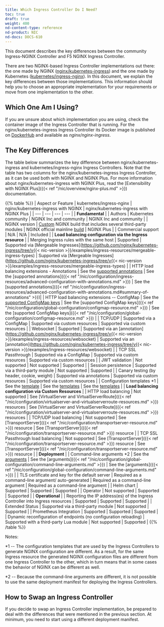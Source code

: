 ```yaml
---
title: Which Ingress Controller Do I Need?
toc: true
draft: true
weight: 400
nd-content-type: reference
nd-product: NIC
nd-docs: DOCS-610
---
```


This document describes the key differences between the community Ingress-NGINX Controller and F5 NGINX Ingress Controller.

There are two NGINX-based Ingress Controller implementations out there: the one made by NGINX ([nginx/kubernetes-ingress](https://github.com/nginx/kubernetes-ingress)) and the one made by Kubernetes ([kubernetes/ingress-nginx](https://github.com/kubernetes/ingress-nginx)). In this document, we explain the key differences between those implementations. This information should help you to choose an appropriate implementation for your requirements or move from one implementation to the other.

## Which One Am I Using?

If you are unsure about which implementation you are using, check the container image of the Ingress Controller that is running. For the nginx/kubernetes-ingress Ingress Controller its Docker image is published on [DockerHub](https://hub.docker.com/r/nginx/nginx-ingress/) and available as *nginx/nginx-ingress*.

## The Key Differences

The table below summarizes the key difference between nginx/kubernetes-ingress and kubernetes/ingress-nginx Ingress Controllers. Note that the table has two columns for the nginx/kubernetes-ingress Ingress Controller, as it can be used both with NGINX and NGINX Plus. For more information about nginx/kubernetes-ingress with NGINX Plus, read the [Extensibility with NGINX Plus]({{< ref "/nic/overview/nginx-plus.md" >}}) documentation.

{{% table %}}
| Aspect or Feature | kubernetes/ingress-nginx | nginx/kubernetes-ingress with NGINX | nginx/kubernetes-ingress with NGINX Plus |
| --- | --- | --- | --- |
| **Fundamental** |
| Authors | Kubernetes community | NGINX Inc and community |  NGINX Inc and community |
| NGINX version | [Custom](https://github.com/kubernetes/ingress-nginx/tree/main/images/nginx) NGINX build that includes several third-party modules | NGINX official mainline [build](https://github.com/nginx/docker-nginx) | NGINX Plus |
| Commercial support | N/A | N/A | Included |
| **Load balancing configuration via the Ingress resource** |
| Merging Ingress rules with the same host | Supported | Supported via [Mergeable Ingresses](https://github.com/nginx/kubernetes-ingress/tree/v{{< nic-version >}}/examples/ingress-resources/mergeable-ingress-types) | Supported via [Mergeable Ingresses](https://github.com/nginx/kubernetes-ingress/tree/v{{< nic-version >}}/examples/ingress-resources/mergeable-ingress-types) |
| HTTP load balancing extensions - Annotations | See the [supported annotations](https://kubernetes.github.io/ingress-nginx/user-guide/nginx-configuration/annotations/) | See the [supported annotations]({{< ref "/nic/configuration/ingress-resources/advanced-configuration-with-annotations.md" >}}) | See the [supported annotations]({{< ref "/nic/configuration/ingress-resources/advanced-configuration-with-annotations.md#summary-of-annotations" >}})|
| HTTP load balancing extensions -- ConfigMap | See the [supported ConfigMap keys](https://kubernetes.github.io/ingress-nginx/user-guide/nginx-configuration/configmap/) | See the [supported ConfigMap keys]({{< ref "/nic/configuration/global-configuration/configmap-resource.md" >}}) | See the [supported ConfigMap keys]({{< ref "/nic/configuration/global-configuration/configmap-resource.md" >}}) |
| TCP/UDP | Supported via a ConfigMap | Supported via custom resources | Supported via custom resources |
| Websocket  | Supported | Supported via an [annotation](https://github.com/nginx/kubernetes-ingress/tree/v{{< nic-version >}}/examples/ingress-resources/websocket) | Supported via an [annotation](https://github.com/nginx/kubernetes-ingress/tree/v{{< nic-version >}}/examples/ingress-resources/websocket) |
| TCP SSL Passthrough | Supported via a ConfigMap | Supported via custom resources | Supported via custom resources |
| JWT validation | Not supported | Not supported | Supported |
| Session persistence | Supported via a third-party module | Not supported | Supported |
| Canary testing (by header, cookie, weight) | Supported via annotations | Supported via custom resources | Supported via custom resources |
| Configuration templates *1 | See the [template](https://github.com/kubernetes/ingress-nginx/blob/main/rootfs/etc/nginx/template/nginx.tmpl) | See the [templates](../internal/configs/version1) | See the [templates](../internal/configs/version1) |
| **Load balancing configuration via Custom Resources** |
| HTTP load balancing | Not supported | See [VirtualServer and VirtualServerRoute]({{< ref "/nic/configuration/virtualserver-and-virtualserverroute-resources.md" >}}) resources | See [VirtualServer and VirtualServerRoute]({{< ref "/nic/configuration/virtualserver-and-virtualserverroute-resources.md" >}}) resources |
| TCP/UDP load balancing | Not supported | See [TransportServer]({{< ref "/nic/configuration/transportserver-resource.md" >}}) resource | See [TransportServer](({{< ref "/nic/configuration/transportserver-resource.md" >}}) resource |
| TCP SSL Passthrough load balancing | Not supported | See [TransportServer]({{< ref "/nic/configuration/transportserver-resource.md" >}}) resource | See [TransportServer]({{< ref "/nic/configuration/transportserver-resource.md" >}}) resource |
| **Deployment** |
| Command-line arguments *2 | See the [arguments](https://kubernetes.github.io/ingress-nginx/user-guide/cli-arguments/) | See the [arguments]({{< ref "/nic/configuration/global-configuration/command-line-arguments.md" >}}) | See the [arguments]({{< ref "/nic/configuration/global-configuration/command-line-arguments.md" >}}) |
| TLS certificate and key for the default server | Required as a command-line argument/ auto-generated | Required as a command-line argument | Required as a command-line argument |
| Helm chart | Supported | Supported | Supported |
| Operator | Not supported | Supported | Supported |
| **Operational** |
| Reporting the IP address(es) of the Ingress Controller into Ingress resources | Supported | Supported | Supported |
| Extended Status | Supported via a third-party module | Not supported | Supported |
| Prometheus Integration | Supported | Supported | Supported |
| Dynamic reconfiguration of endpoints (no configuration reloading) | Supported with a third-party Lua module | Not supported | Supported |
{{% /table %}}

Notes:

*1 -- The configuration templates that are used by the Ingress Controllers to generate NGINX configuration are different. As a result, for the same Ingress resource the generated NGINX configuration files are different from one Ingress Controller to the other, which in turn means that in some cases the behavior of NGINX can be different as well.

*2 -- Because the command-line arguments are different, it is not possible to use the same deployment manifest for deploying the Ingress Controllers.

## How to Swap an Ingress Controller

If you decide to swap an Ingress Controller implementation, be prepared to deal with the differences that were mentioned in the previous section. At minimum, you need to start using a different deployment manifest.
